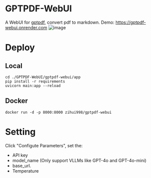 # GPTPDF-WebUI

A WebUI for [gptpdf](https://github.com/CosmosShadow/gptpdf), convert pdf to markdown. Demo: https://gptpdf-webui.onrender.com
![image](https://github.com/user-attachments/assets/5c5278f3-2774-4a38-94c8-f62538df7769)

# Deploy
## Local

```
cd ./GPTPDF-WebUI/gptpdf-webui/app
pip install -r requirements
uvicorn main:app --reload
```

## Docker
```
docker run -d -p 8000:8000 zihui998/gptpdf-webui
```

# Setting

Click "Configute Parameters", set the:
- API key 
- model_name (Only support VLLMs like GPT-4o and GPT-4o-mini)
- base_url.
- Temperature
